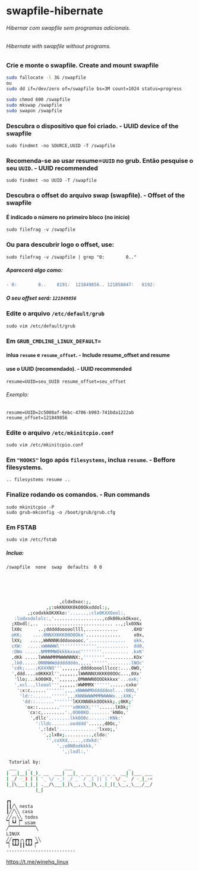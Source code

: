# swapfile-hibernate

###### Hibernar com swapfile sem programas adicionais.

###### Hibernate with swapfile without programs. 

### Crie e monte o swapfile. Create and mount swapfile

```bash
sudo fallocate -l 3G /swapfile
ou
sudo dd if=/dev/zero of=/swapfile bs=3M count=1024 status=progress

sudo chmod 600 /swapfile
sudo mkswap /swapfile
sudo swapon /swapfile
```

### Descubra o dispositivo que foi criado.    -    UUID device of the swapfile

    sudo findmnt -no SOURCE,UUID -T /swapfile
  
### Recomenda-se ao usar resume=`UUID` no grub. Então pesquise o seu `UUID`.    -    UUID recommended

    sudo findmnt -no UUID -T /swapfile

### Descubra o offset do arquivo swap (swapfile).    -    Offset of the swapfile

#### É indicado o número no primeiro bloco (no ínicio)

    sudo filefrag -v /swapfile

### Ou para descubrir logo o offset, use:

    sudo filefrag -v /swapfile | grep "0:        0.."

##### Aparecerá algo como:

```diff
- 0:        0..    8191:  121849856.. 121858047:   8192:
```

##### O seu offset será: `121849856`
    
### Edite o arquivo `/etc/default/grub`

`sudo vim /etc/default/grub`

### Em `GRUB_CMDLINE_LINUX_DEFAULT=`

#### inlua `resume` e `resume_offset`.    -    Include resume_offset and resume

#### use o UUID (recomendado).    -    UUID recommended

    resume=UUID=seu_UUID resume_offset=seu_offset

###### Exemplo:

    resume=UUID=2c5008af-9ebc-4706-b903-741bda1222ab resume_offset=121849856
    
### Edite o arquivo `/etc/mkinitcpio.conf`

`sudo vim /etc/mkinitcpio.conf`

### Em `"HOOKS"` logo após `filesystems`, inclua `resume`.    -    Beffore filesystems. 

    .. filesystems resume ..

### Finalize rodando os comandos.    -    Run commands

```
sudo mkinitcpio -P
sudo grub-mkconfig -o /boot/grub/grub.cfg
```

### Em FSTAB

    sudo vim /etc/fstab
    
##### Inclua:

    /swapfile  none  swap  defaults  0 0

<br/>
<br/>
<br/>

```bash
                    ,cldxOxoc:;,
               ,;:okKNXKK0kO0Okxddol:;,
        ,;codxkkOKXKko:'......,;clx0KXXOxol:,
   :lodxxdololc:,'..................,cdk00kxkOkxoc,
  ;XOxdl:,..  .......................... ..,;lx0XNx
  lX0c      ..;dddddooooollll,............     .0XO'
  oKK;    ....0NNXXKKK00OOOkx'.............     x0x,
  lXX;   ....,WWNNNKdddoooooc.'..............   okk,
  cXW:  .....xWWWWWl''''''''''''''............  dd0,
  :OWo ......NMMMMWOkkkkxxxc''''''''.......... .kxK'
  ,dKk .....lWWWWMMMWWWNNNX:,''''''''...........KOx'
  ,lk0......ONNNWWddddddddo,,,,,''''''.........lNOc'
  'cdk;....;KXXXNO''',,,,,,,ddddoooolllccc:....0WO,'
  ',ddd....o0KKKXl'',,,,,,,lWWNNNXXKKK00OOc...,0Xx'
   'llo;...kO00K0,'',,,,,,,0MWWWN0OOOkkkxx'...oxK;'
   ',xcl..,lloool''',,,,,,:WWMMMX''''''......cxko'
    ':x:c......''''''',,,,xNWWWM0dddddool...:00O,'
     'ld::.......'''''',,,KNNNWWWMMMWWWWx..;XXK;'
      'dd::.......'''''''lKXXNN0kkOOOkkk;.;0KK;'
       'ox::........'''''x0KKKX;'''......lK0k;'
        'cx:c,........'.,OO00KO........'kN0o,'
         ',dllc'........lkkOO0c.......:KNk:'
           ':lldc.......oodddd'.....,d0Oc,'
            ',:ldxl'..............'lxxo;,'
              ',;lx0x;..........,cldo:'
               '',cxXXd,....,cdxkd:'
                   ',;o0N0odkkkk,'
                     ',;lxdl:,'

 Tutorial by:
 ___    _             ___                     _
| __|__| (_)_ __  ___| __|_ _ __ _  _ _ _  __| |___ ___
| _/ -_) | | '_ \/ -_) _/ _` / _| || | ' \/ _` / -_|_-<
|_|\___|_|_| .__/\___|_|\__,_\__|\_,_|_||_\__,_\___/__/
           |_|

┏┓
┃┃╱╲ nesta
┃╱╱╲╲ casa
╱╱╭╮╲╲ todos
▔▏┗┛▕▔ usam
╱▔▔▔▔▔▔▔▔▔▔╲
LINUX
╱╱┏┳┓╭╮┏┳┓ ╲╲
▔▏┗┻┛┃┃┗┻┛▕▔
--------------------------
```
https://t.me/winehq_linux

